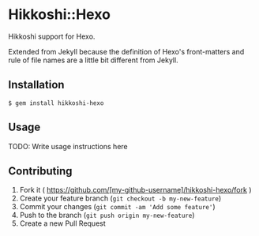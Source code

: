 # Hikkoshi::Hexo

Hikkoshi support for Hexo.

Extended from Jekyll because the definition of Hexo's front-matters and rule of file names are a little bit different from Jekyll.

## Installation

    $ gem install hikkoshi-hexo

## Usage

TODO: Write usage instructions here

## Contributing

1. Fork it ( https://github.com/[my-github-username]/hikkoshi-hexo/fork )
2. Create your feature branch (`git checkout -b my-new-feature`)
3. Commit your changes (`git commit -am 'Add some feature'`)
4. Push to the branch (`git push origin my-new-feature`)
5. Create a new Pull Request
